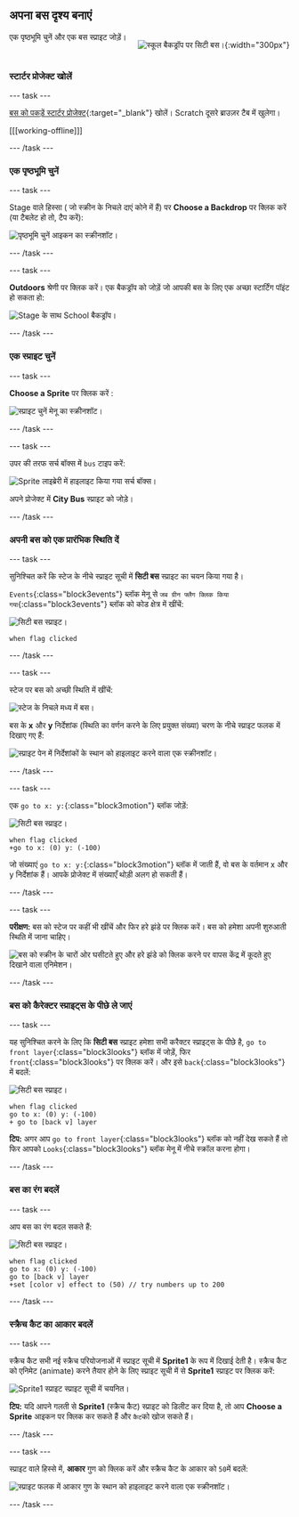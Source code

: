 ## अपना बस दृश्य बनाएं

<div style="display: flex; flex-wrap: wrap">
<div style="flex-basis: 200px; flex-grow: 1; margin-right: 15px;">
एक पृष्ठभूमि चुनें और एक बस स्प्राइट जोड़ें।
</div>
<div>

![स्कूल बैकड्रॉप पर सिटी बस।](images/bus-scene.png){:width="300px"}

</div>
</div>

### स्टार्टर प्रोजेक्ट खोलें

--- task ---

[बस को पकड़ें स्टार्टर प्रोजेक्ट](https://scratch.mit.edu/projects/582214330/editor){:target="_blank"} खोलें।  Scratch दूसरे ब्राउज़र टैब में खुलेगा।

[[[working-offline]]]

--- /task ---

### एक पृष्ठभूमि चुनें

--- task ---

Stage वाले हिस्सा ( जो स्क्रीन के निचले दाएं कोने में हैं) पर  **Choose a Backdrop** पर क्लिक करें (या टैबलेट हो तो, टैप करें):

![पृष्ठभूमि चुनें आइकन का स्क्रीनशॉट।](images/choose-a-backdrop.png)

--- /task ---

--- task ---

**Outdoors** श्रेणी पर क्लिक करें। एक बैकड्रॉप को जोड़ें जो आपकी बस के लिए एक अच्छा स्टार्टिंग पॉइंट हो सकता हो:

![Stage के साथ School  बैकड्रॉप।](images/outdoor-backdrop.png)

--- /task ---

### एक स्प्राइट चुनें

--- task ---

**Choose a Sprite** पर क्लिक करें :

![स्प्राइट चुनें मेनू का स्क्रीनशॉट।](images/choose-sprite-menu.png)

--- /task ---

--- task ---

उपर​ की तरफ सर्च बॉक्स में `bus` टाइप करें:

![Sprite लाइब्रेरी में हाइलाइट किया गया सर्च बॉक्स।](images/bus-search.png)

अपने प्रोजेक्ट में **City Bus** स्प्राइट को जोड़े।

--- /task ---

### अपनी बस को एक प्रारंभिक स्थिति दें

--- task ---

सुनिश्चित करें कि स्टेज के नीचे स्प्राइट सूची में **सिटी बस** स्प्राइट का चयन किया गया है।

`Events`{:class="block3events"} ब्लॉक मेनू से `जब ग्रीन फ्लैग क्लिक किया गया`{:class="block3events"} ब्लॉक को कोड क्षेत्र में खींचें:

![सिटी बस स्प्राइट।](images/bus-sprite.png)

```blocks3
when flag clicked
```

--- /task ---

--- task ---

स्टेज पर बस को अच्छी स्थिति में खींचें:

![स्टेज के निचले मध्य में बस।](images/bus-bottom-middle.png)

बस के **x** और **y** निर्देशांक (स्थिति का वर्णन करने के लिए प्रयुक्त संख्या) चरण के नीचे स्प्राइट फलक में दिखाए गए हैं:

![स्प्राइट पेन में निर्देशांकों के स्थान को हाइलाइट करने वाला एक स्क्रीनशॉट।](images/coords-sprite-pane.png)

--- /task ---

--- task ---

एक `go to x: y:`{:class="block3motion"} ब्लॉक जोड़ें:

![सिटी बस स्प्राइट।](images/bus-sprite.png)

```blocks3
when flag clicked
+go to x: (0) y: (-100)
```

जो संख्याएं `go to x: y:`{:class="block3motion"} ब्लॉक में जाती हैं, वो बस के वर्तमान x और y निर्देशांक हैं। आपके प्रोजेक्ट में संख्याएँ थोड़ी अलग हो सकती हैं।

--- /task ---

--- task ---

**परीक्षण:** बस को स्टेज पर कहीं भी खींचें और फिर हरे झंडे पर क्लिक करें। बस को हमेशा अपनी शुरुआती स्थिति में जाना चाहिए।

![बस को स्क्रीन के चारों ओर घसीटते हुए और हरे झंडे को क्लिक करने पर वापस केंद्र में कूदते हुए दिखाने वाला एनिमेशन।](images/drag-bus.gif)

--- /task ---

### बस को कैरेक्टर स्प्राइट्स के पीछे ले जाएं

--- task ---

यह सुनिश्चित करने के लिए कि **सिटी बस** स्प्राइट हमेशा सभी करैक्टर स्प्राइट्स के पीछे है, `go to front layer`{:class="block3looks"} ब्लॉक में जोड़ें, फिर `front`{:class="block3looks"} पर क्लिक करें। और इसे `back`{:class="block3looks"} में बदलें:

![सिटी बस स्प्राइट।](images/bus-sprite.png)

```blocks3
when flag clicked
go to x: (0) y: (-100)
+ go to [back v] layer
```

**टिप:** अगर आप `go to front layer`{:class="block3looks"} ब्लॉक को नहीं देख सकते हैं तो फिर आपको `Looks`{:class="block3looks"} ब्लॉक मेनू में नीचे स्क्रॉल करना होगा।

--- /task ---

### बस का रंग बदलें

--- task ---

आप बस का रंग बदल सकते हैं:

![सिटी बस स्प्राइट।](images/bus-sprite.png)

```blocks3
when flag clicked
go to x: (0) y: (-100)
go to [back v] layer
+set [color v] effect to (50) // try numbers up to 200
```

--- /task ---

### स्क्रैच कैट का आकार बदलें

--- task ---

स्क्रैच कैट सभी नई स्क्रैच परियोजनाओं में स्प्राइट सूची में **Sprite1** के रूप में दिखाई देती है। स्क्रैच कैट को एनिमेट (animate) करने तैयार होने के लिए स्प्राइट सूची में से **Sprite1** स्प्राइट पर क्लिक करें:

![Sprite1 स्प्राइट स्प्राइट सूची में चयनित।](images/sprite1-selected.png)

**टिप:** यदि आपने गलती से **Sprite1** (स्क्रैच कैट) स्प्राइट को डिलीट कर दिया है, तो आप **Choose a Sprite** आइकन पर क्लिक कर सकते हैं और `कैट`को खोज सकते हैं।

--- /task ---

--- task ---

स्प्राइट वाले हिस्से में, **आकार** गुण को क्लिक करें और स्क्रैच कैट के आकार को `50`में बदलें:

![स्प्राइट फलक में आकार गुण के स्थान को हाइलाइट करने वाला एक स्क्रीनशॉट।](images/sprite-pane-size.png)

--- /task --- 
